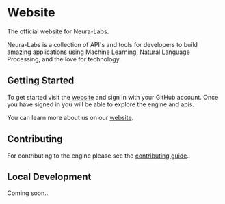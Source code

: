 # Website

The official website for Neura-Labs.

Neura-Labs is a collection of API's and tools for developers to build amazing applications using Machine Learning, Natural Language Processing, and the love for technology.

## Getting Started

To get started visit the [website](https://neuralabs.vercel.app/) and sign in with your GitHub account. Once you have signed in you will be able to explore the engine and apis.

You can learn more about us on our [website](https://neuralabs.vercel.app//about).

## Contributing

For contributing to the engine please see the [contributing guide](https://neuralabs.vercel.app//contributing).

## Local Development

Coming soon...